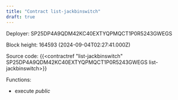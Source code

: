 ```yaml
---
title: "Contract list-jackbinswitch"
draft: true
---
```

Deployer: SP25DP4A9QDM42KC40EXTYQPMQCT1P0R5243GWEGS


 



Block height: 164593 (2024-09-04T02:27:41.000Z)

Source code: {{<contractref "list-jackbinswitch" SP25DP4A9QDM42KC40EXTYQPMQCT1P0R5243GWEGS list-jackbinswitch>}}

Functions:

* execute _public_
